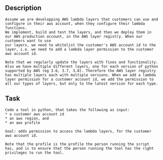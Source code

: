 ## Description
	Assume we are developping AWS lambda layers that customers can use and configure in their aws account, when they configure their lambda functions. 
	We implement, build and test the layers, and then we deploy them in our AWS production account, in the AWS layer registry. When our customers want to use
	our layers, we need to whitelist the customer's AWS account id to the layer, i.e. we need to add a lambda layer permission to the customer aws account id.

	Note that we regularly update the layers with fixes and functionality. Also we have multiple different layers, one for each version of python supported by AWS (eg 3.6, 3.7, 3.8). Therefore the AWS layer registry has multiple layers each with multiple versions. When we add a lambda layer permission for a customer account id, we add the permission to all our types of layers, but only to the latest version for each type.

## Task
	Code a tool in python, that takes the following as input:
	* a customer aws account id
	* an aws region, and 
	* an aws profile
	
	Goal: adds permission to access the lambda layers, for the customer aws account id. 
	
	Note that the profile is the profile the person running the script has, and is to ensure that the person running the tool has the right privileges to run the tool. 
